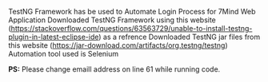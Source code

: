 TestNG Framework has be used to Automate Login Process for 7Mind Web Application
Downloaded TestNG Framework using this website (https://stackoverflow.com/questions/63563729/unable-to-install-testng-plugin-in-latest-eclipse-ide) as a refrence
Downloaded TestNG jar files from this website (https://jar-download.com/artifacts/org.testng/testng)
Automation tool used is Selenium

**PS:** Please change emaill address on line 61 while running code.

